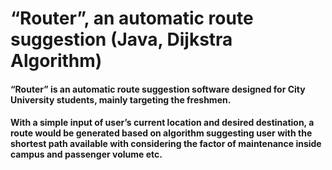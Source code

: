 # “Router”, an automatic route suggestion (Java, Dijkstra Algorithm)
#### “Router” is an automatic route suggestion software designed for City University students, mainly targeting the freshmen.

#### With a simple input of user’s current location and desired destination, a route would be generated based on algorithm suggesting user with the shortest path available with considering the factor of maintenance inside campus and passenger volume etc.
